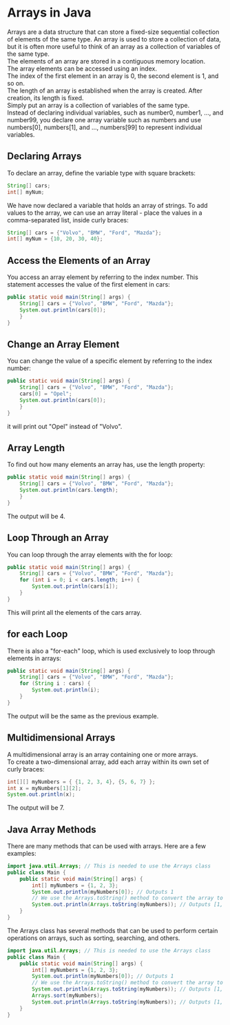 # Arrays in Java
Arrays are a data structure that can store a fixed-size sequential collection of elements of the same type. An array is used to store a collection of data, but it is often more useful to think of an array as a collection of variables of the same type.  
The elements of an array are stored in a contiguous memory location.  
The array elements can be accessed using an index.  
The index of the first element in an array is 0, the second element is 1, and so on.  
The length of an array is established when the array is created. After creation, its length is fixed.  
Simply put an array is a collection of variables of the same type.  
Instead of declaring individual variables, such as number0, number1, ..., and number99, you declare one array variable such as numbers and use numbers[0], numbers[1], and ..., numbers[99] to represent individual variables.  

## Declaring Arrays
To declare an array, define the variable type with square brackets:  
```java
String[] cars;
int[] myNum;
```
We have now declared a variable that holds an array of strings. To add values to the array, we can use an array literal - place the values in a comma-separated list, inside curly braces:  
```java
String[] cars = {"Volvo", "BMW", "Ford", "Mazda"};
int[] myNum = {10, 20, 30, 40};
```

## Access the Elements of an Array
You access an array element by referring to the index number.
This statement accesses the value of the first element in cars:  
```java
public static void main(String[] args) {
    String[] cars = {"Volvo", "BMW", "Ford", "Mazda"};
    System.out.println(cars[0]);
    }
}
```

## Change an Array Element
You can change the value of a specific element by referring to the index number:  
```java
public static void main(String[] args) {
    String[] cars = {"Volvo", "BMW", "Ford", "Mazda"};
    cars[0] = "Opel";
    System.out.println(cars[0]);
    }
}
```
it will print out "Opel" instead of "Volvo".

## Array Length
To find out how many elements an array has, use the length property:  
```java
public static void main(String[] args) {
    String[] cars = {"Volvo", "BMW", "Ford", "Mazda"};
    System.out.println(cars.length);
    }
}
```
The output will be 4.

## Loop Through an Array
You can loop through the array elements with the for loop:  
```java
public static void main(String[] args) {
    String[] cars = {"Volvo", "BMW", "Ford", "Mazda"};
    for (int i = 0; i < cars.length; i++) {
        System.out.println(cars[i]);
    }
}
```
This will print all the elements of the cars array.

## for each Loop
There is also a "for-each" loop, which is used exclusively to loop through elements in arrays:  
```java
public static void main(String[] args) {
    String[] cars = {"Volvo", "BMW", "Ford", "Mazda"};
    for (String i : cars) {
        System.out.println(i);
    }
}
```
The output will be the same as the previous example.

## Multidimensional Arrays
A multidimensional array is an array containing one or more arrays.  
To create a two-dimensional array, add each array within its own set of curly braces:  
```java
int[][] myNumbers = { {1, 2, 3, 4}, {5, 6, 7} };
int x = myNumbers[1][2];
System.out.println(x);
```
The output will be 7.

## Java Array Methods
There are many methods that can be used with arrays. Here are a few examples:  
```java
import java.util.Arrays; // This is needed to use the Arrays class
public class Main {
    public static void main(String[] args) {
        int[] myNumbers = {1, 2, 3};
        System.out.println(myNumbers[0]); // Outputs 1
        // We use the Arrays.toString() method to convert the array to a string.
        System.out.println(Arrays.toString(myNumbers)); // Outputs [1, 2, 3]
    }
}
```
The Arrays class has several methods that can be used to perform certain operations on arrays, such as sorting, searching, and others.  
```java
import java.util.Arrays; // This is needed to use the Arrays class
public class Main {
    public static void main(String[] args) {
        int[] myNumbers = {1, 2, 3};
        System.out.println(myNumbers[0]); // Outputs 1
        // We use the Arrays.toString() method to convert the array to a string.
        System.out.println(Arrays.toString(myNumbers)); // Outputs [1, 2, 3]
        Arrays.sort(myNumbers);
        System.out.println(Arrays.toString(myNumbers)); // Outputs [1, 2, 3]
    }
}
```


